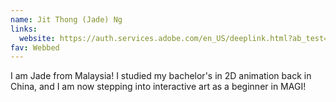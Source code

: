 ```yaml
---
name: Jit Thong (Jade) Ng
links:
  website: https://auth.services.adobe.com/en_US/deeplink.html?ab_test=t1-code-login%7Ct1-code-login-ref&callback=https%3A%2F%2Fims-na1.adobelogin.com%2Fims%2Fadobeid%2FBehanceWebSusi1%2FAdobeID%2Ftoken%3Fredirect_uri%3Dhttps%253A%252F%252Fwww.behance.net%252Fgallery%252F207650239%252FAnimation-Artworks-Portfolio-Ng-Jit-Thong%26use_ms_for_expiry%3Dtrue%26pba_policy%3DMedSecNoEV%26sid%3D1740914629403_78190dea-1ecb-460c-81c3-b173954221c6_uw2&client_id=BehanceWebSusi1&dctx_id=bhnc_22989526-955d-49e3-9a7d-f093e8f3dbf5&flow_type=token&idp_flow_type=login&locale=en_US&pba_policy=MedSecNoEV&redirect_uri=https%3A%2F%2Fwww.behance.net%2Fgallery%2F207650239%2FAnimation-Artworks-Portfolio-Ng-Jit-Thong&relay=85c75f81-fcdb-4c15-85b4-08b518e7a774&response_type=token&s_p=google%2Cfacebook%2Capple%2Cmicrosoft%2Cline%2Ckakao&scope=AdobeID%2Copenid%2Cgnav%2Csao.cce_private%2Ccreative_cloud%2Ccreative_sdk%2Cbe.pro2.external_client%2Cadditional_info.roles%2Cims_cai.verifiedId.read%2Cims_cai.social.read%2Cims_cai.social.workplace.read&sid=1740914629403_78190dea-1ecb-460c-81c3-b173954221c6_uw2&use_ms_for_expiry=true#/jump/init/AfY3BZ91yWM9w3YqCB7XapbRPnQK8XkM1YVWUYX45KoM3tkihRhPS3_ipy5ntT1HKFiFcV-A22BfQWPMPmYDOBcaS5-mqj7Nlmg1_bjLO6A4m8_-E_9FoWixJJV2cysy2dZFPv4fM5QhmeyrLPOMbBWozrL5p6tuKvdavnzl6OX-q7HM70jTmgiyBGW4Glc6JJ4zQvIooaAjTfyCXiTnsVTploU-mZE4ayVNa99WE9lyEOVZOlLfZUxk8zzLA4lxDupMtRtlH5WtzdLO7aP6JNss_OOWLn0nwfnI3mgL4TJxK0XfXkKs4zWmHSuZM_U1Di0Z-DfBFS-oK2-rjzgwYNP2_oq7HB8oPhbzvDj6COYToyURl3FNb_3fVqgaUjm8OLnvkdgjYuzmtYebh1HYy9gYWFn12pk3l3_DmRhoEvBJWjd2cdEWrua8_5wqs8CTfuUfraPuvRFOmEugm6h2oOPgcKyxL4w6Rr3Y93GwmlIcr1HZEQXXL58T96UgG-q1KkHfParIbxYcsnFUEidNWZwivmt53fqiHljTfZTSfsTeGEj58F-Kk2LyESSL36KHQoQqNHHbv9xYmnQB3_m14aCItzmur_gPD8RlcK0ZjQVkOhYvHwRSLw
fav: Webbed
---
```

I am Jade from Malaysia! I studied my bachelor's in 2D animation back in China, and I am now stepping into interactive art as a beginner in MAGI!